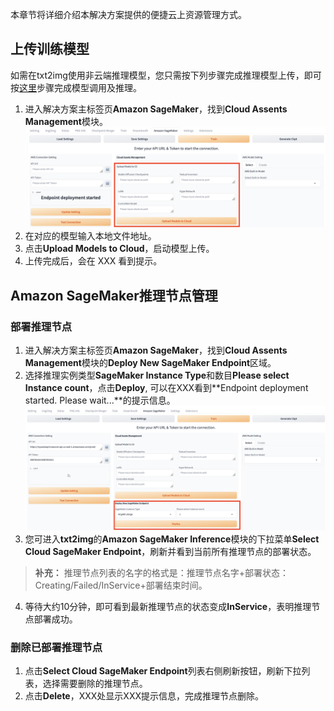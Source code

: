 本章节将详细介绍本解决方案提供的便捷云上资源管理方式。

## 上传训练模型
如需在txt2img使用非云端推理模型，您只需按下列步骤完成推理模型上传，即可按[这里]()步骤完成模型调用及推理。

1. 进入解决方案主标签页**Amazon SageMaker**，找到**Cloud Assents Management**模块。
![Upload Models to S3](../../images/Upload-models.png)
2. 在对应的模型输入本地文件地址。
3. 点击**Upload Models to Cloud**，启动模型上传。
4. 上传完成后，会在 XXX 看到提示。


## Amazon SageMaker推理节点管理

### 部署推理节点

1. 进入解决方案主标签页**Amazon SageMaker**，找到**Cloud Assents Management**模块的**Deploy New SageMaker Endpoint**区域。
2. 选择推理实例类型**SageMaker Instance Type**和数目**Please select Instance count**，点击**Deploy**, 可以在XXX看到**Endpoint deployment started. Please wait...**的提示信息。
![Deploy new endpoint](../../images/Deploy-new-endpoint.png)
3. 您可进入**txt2img**的**Amazon SageMaker Inference**模块的下拉菜单**Select Cloud SageMaker Endpoint**，刷新并看到当前所有推理节点的部署状态。
> **补充：** 推理节点列表的名字的格式是：推理节点名字+部署状态：Creating/Failed/InService+部署结束时间。
4. 等待大约10分钟，即可看到最新推理节点的状态变成**InService**，表明推理节点部署成功。




### 删除已部署推理节点
1. 点击**Select Cloud SageMaker Endpoint**列表右侧刷新按钮，刷新下拉列表，选择需要删除的推理节点。
2. 点击**Delete**，XXX处显示XXX提示信息，完成推理节点删除。

